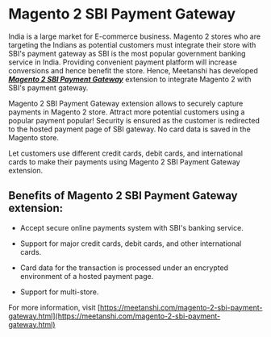 # Magento 2 SBI Payment Gateway

India is a large market for E-commerce business. Magento 2 stores who are targeting the Indians as potential customers must integrate their store with SBI's payment gateway as SBI is the most popular government banking service in India. Providing convenient payment platform will increase conversions and hence benefit the store. Hence, Meetanshi has developed ***[Magento 2 SBI Payment Gateway](https://meetanshi.com/magento-2-sbi-payment-gateway.html)*** extension to integrate Magento 2 with SBI's payment gateway.


Magento 2 SBI Payment Gateway extension allows to securely capture payments in Magento 2 store. Attract more potential customers using a popular payment popular! Security is ensured as the customer is redirected to the hosted payment page of SBI gateway. No card data is saved in the Magento store.

Let customers use different credit cards, debit cards, and international cards to make their payments using Magento 2 SBI Payment Gateway extension.

##  Benefits of Magento 2 SBI Payment Gateway extension:

* Accept secure online payments system with SBI's banking service.

* Support for major credit cards, debit cards, and other international cards.

* Card data for the transaction is processed under an encrypted environment of a hosted payment page.

* Support for multi-store.


For more information, visit [https://meetanshi.com/magento-2-sbi-payment-gateway.html](https://meetanshi.com/magento-2-sbi-payment-gateway.html)


